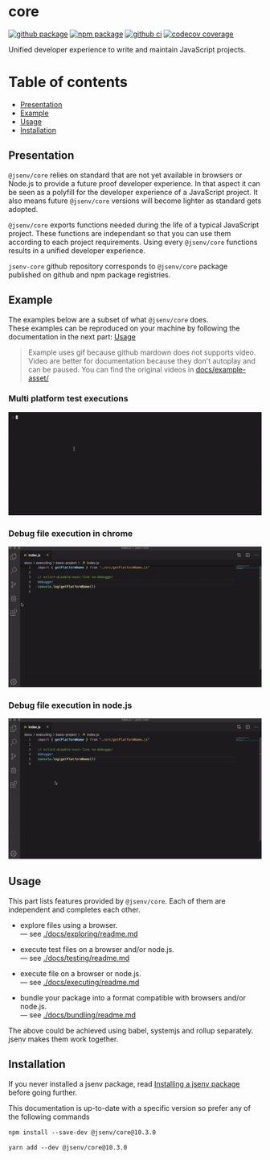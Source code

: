 # core

[![github package](https://img.shields.io/github/package-json/v/jsenv/jsenv-core.svg?logo=github&label=package)](https://github.com/jsenv/jsenv-core/packages)
[![npm package](https://img.shields.io/npm/v/@jsenv/core.svg?logo=npm&label=package)](https://www.npmjs.com/package/@jsenv/core)
[![github ci](https://github.com/jsenv/jsenv-core/workflows/ci/badge.svg)](https://github.com/jsenv/jsenv-core/actions?workflow=ci)
[![codecov coverage](https://codecov.io/gh/jsenv/jsenv-core/branch/master/graph/badge.svg)](https://codecov.io/gh/jsenv/jsenv-core)

Unified developer experience to write and maintain JavaScript projects.

# Table of contents

- [Presentation](#Presentation)
- [Example](#Example)
- [Usage](#Usage)
- [Installation](#Installation)

## Presentation

`@jsenv/core` relies on standard that are not yet available in browsers or Node.js to provide a future proof developer experience. In that aspect it can be seen as a polyfill for the developer experience of a JavaScript project. It also means future `@jsenv/core` versions will become lighter as standard gets adopted.

`@jsenv/core` exports functions needed during the life of a typical JavaScript project. These functions are independant so that you can use them according to each project requirements. Using every `@jsenv/core` functions results in a unified developer experience.

`jsenv-core` github repository corresponds to `@jsenv/core` package published on github and npm package registries.

## Example

The examples below are a subset of what `@jsenv/core` does.<br />
These examples can be reproduced on your machine by following the documentation in the next part: [Usage](#Usage)

> Example uses gif because github mardown does not supports video.
> Video are better for documentation because they don't autoplay and can be paused.
> You can find the original videos in [docs/example-asset/](./docs/example-asset)

### Multi platform test executions

![test terminal recording](./docs/example-asset/test-terminal-recording.gif)

### Debug file execution in chrome

![vscode debug node gif](./docs/example-asset/vscode-debug-chrome.gif)

### Debug file execution in node.js

![vscode debug node gif](./docs/example-asset/vscode-debug-node.gif)

## Usage

This part lists features provided by `@jsenv/core`. Each of them are independent and completes each other.

- explore files using a browser.<br/>
  — see [./docs/exploring/readme.md](./docs/exploring/readme.md)

- execute test files on a browser and/or node.js.<br/>
  — see [./docs/testing/readme.md](./docs/testing/readme.md)

- execute file on a browser or node.js.<br/>
  — see [./docs/executing/readme.md](./docs/executing/readme.md)

- bundle your package into a format compatible with browsers and/or node.js.<br/>
  — see [./docs/bundling/readme.md](./docs/bundling/readme.md)

The above could be achieved using babel, systemjs and rollup separately. jsenv makes them work together.

## Installation

If you never installed a jsenv package, read [Installing a jsenv package](./docs/installing-jsenv-package.md) before going further.

This documentation is up-to-date with a specific version so prefer any of the following commands

```console
npm install --save-dev @jsenv/core@10.3.0
```

```console
yarn add --dev @jsenv/core@10.3.0
```

